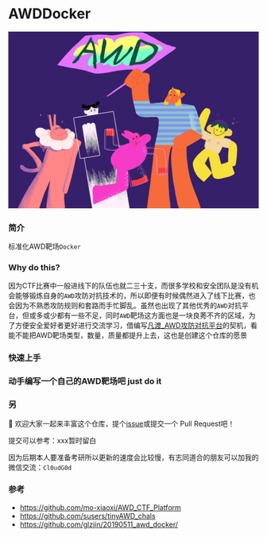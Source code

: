# AWDDocker

![](https://github.com/Cl0udG0d/AWDDocker/blob/main/images/logo.jpg)

### 简介

标准化AWD靶场`Docker`

### Why do this?

因为CTF比赛中一般进线下的队伍也就二三十支，而很多学校和安全团队是没有机会能够锻炼自身的`AWD`攻防对抗技术的，所以即便有时候偶然进入了线下比赛，也会因为不熟悉攻防规则和套路而手忙脚乱。虽然也出现了其他优秀的`AWD`对抗平台，但或多或少都有一些不足，同时`AWD`靶场这方面也是一块良莠不齐的区域，为了方便安全爱好者更好进行交流学习，借编写[凡渡_AWD攻防对抗平台](https://github.com/Cl0udG0d/testAWD)的契机，看能不能把AWD靶场类型，数量，质量都提升上去，这也是创建这个仓库的愿景

### 快速上手

### 动手编写一个自己的AWD靶场吧  just do it

### 另

:beer: 欢迎大家一起来丰富这个仓库，提个[issue](https://github.com/Cl0udG0d/AWDDocker/issues/new)或提交一个 Pull Request吧！

提交可以参考：xxx暂时留白

因为后期本人要准备考研所以更新的速度会比较慢，有志同道合的朋友可以加我的微信交流：`Cl0udG0d`

### 参考

+ https://github.com/mo-xiaoxi/AWD_CTF_Platform
+ https://github.com/susers/tinyAWD_chals
+ https://github.com/glzjin/20190511_awd_docker/